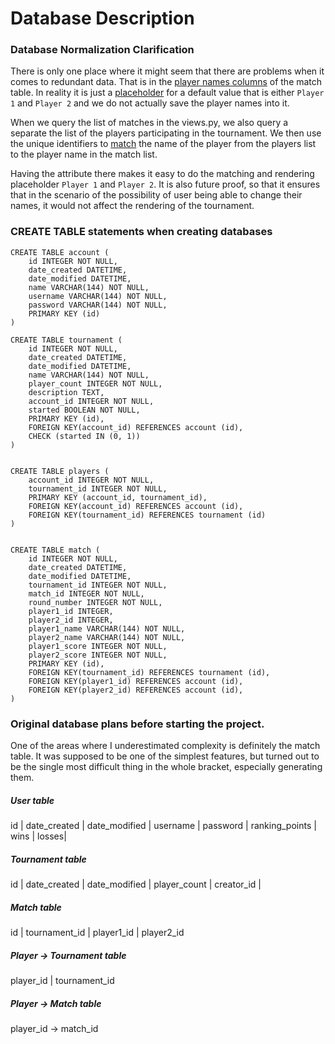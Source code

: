 # Database Description

### Database Normalization Clarification

There is only one place where it might seem that there are problems when it comes to redundant data. That is in the [player names columns](https://github.com/rescawen/Wenlei-Dai-Rankkauslista-Tsoha/blob/master/application/match/models.py#L19) of the match table. In reality it is just a [placeholder](https://github.com/rescawen/Wenlei-Dai-Rankkauslista-Tsoha/blob/master/application/match/models.py#L32) for a default value that is either `Player 1` and `Player 2` and we do not actually save the player names into it. 

When we query the list of matches in the views.py, we also query a separate the list of the players participating in the tournament. We then use the unique identifiers to [match](https://github.com/rescawen/Wenlei-Dai-Rankkauslista-Tsoha/blob/master/application/tour/views.py#L26) the name of the player from the players list to the player name in the match list. 

Having the attribute there makes it easy to do the matching and rendering placeholder `Player 1` and `Player 2`. It is also future proof, so that it ensures that in the scenario of the possibility of user being able to change their names, it would not affect the rendering of the tournament. 

### CREATE TABLE statements when creating databases

	CREATE TABLE account ( 
		id INTEGER NOT NULL, 
		date_created DATETIME, 
		date_modified DATETIME, 
		name VARCHAR(144) NOT NULL, 
		username VARCHAR(144) NOT NULL, 
		password VARCHAR(144) NOT NULL, 
		PRIMARY KEY (id)
	)

	CREATE TABLE tournament (
		id INTEGER NOT NULL, 
		date_created DATETIME, 
		date_modified DATETIME, 
		name VARCHAR(144) NOT NULL, 
		player_count INTEGER NOT NULL, 
		description TEXT, 
		account_id INTEGER NOT NULL, 
		started BOOLEAN NOT NULL, 
		PRIMARY KEY (id), 
		FOREIGN KEY(account_id) REFERENCES account (id), 
		CHECK (started IN (0, 1))
	)


	CREATE TABLE players (
		account_id INTEGER NOT NULL, 
		tournament_id INTEGER NOT NULL, 
		PRIMARY KEY (account_id, tournament_id), 
		FOREIGN KEY(account_id) REFERENCES account (id), 
		FOREIGN KEY(tournament_id) REFERENCES tournament (id)
	)


	CREATE TABLE match (
		id INTEGER NOT NULL,
		date_created DATETIME, 
		date_modified DATETIME, 
		tournament_id INTEGER NOT NULL, 
		match_id INTEGER NOT NULL, 
		round_number INTEGER NOT NULL, 
		player1_id INTEGER, 
		player2_id INTEGER, 
		player1_name VARCHAR(144) NOT NULL, 
		player2_name VARCHAR(144) NOT NULL, 
		player1_score INTEGER NOT NULL, 
		player2_score INTEGER NOT NULL, 
		PRIMARY KEY (id), 
		FOREIGN KEY(tournament_id) REFERENCES tournament (id), 
		FOREIGN KEY(player1_id) REFERENCES account (id), 
		FOREIGN KEY(player2_id) REFERENCES account (id), 
	)

### Original database plans before starting the project.

One of the areas where I underestimated complexity is definitely the match table. It was supposed to be one of the simplest features, but turned out to be the single most difficult thing in the whole bracket, especially generating them. 

##### User table

id | date_created | date_modified | username | password | ranking_points | wins | losses|

##### Tournament table 

id | date_created | date_modified | player_count | creator_id |

##### Match table

id | tournament_id | player1_id | player2_id 

##### Player -> Tournament table

player_id | tournament_id

##### Player -> Match table

player_id -> match_id 

